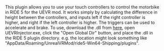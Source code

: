 This plugin allows you to use your touch controllers to control the motorbike in RIDE 5 for the UEVR mod. It works simply by calculating the difference in height between the controllers, and inputs left if the right controller is higher, and right if the left controller is higher. The triggers can be used to accelerate and brake.
To use, download the .dll from [here](https://github.com/r-hackett/RIDE5UEVRLeanPlugin-/releases/tag/v1.0), open UEVRInjector.exe, click the "Open Global Dir" button, and place the .dll in the RIDE 5 plugin directory. e.g. the location might look something like "AppData/Roaming/UnrealVRMod/ride5-Win64-Shipping/plugins".
